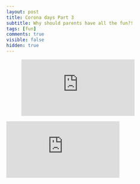 ```yaml
---
layout: post
title: Corona days Part 3
subtitle: Why should parents have all the fun?!
tags: [fun]
comments: true
visible: false
hidden: true
---
```


<!-- blank line -->
<figure class="video_container">
<iframe src="https://www.youtube.com/embed/QcnCUho24ZY" frameborder="0" allowfullscreen="true"> </iframe>
</figure>
<!-- blank line -->

<div class="video-container"><iframe 
     src="https://www.youtube.com/embed/8FcfJadYysk"
     frameborder="0" 
     allowfullscreen>
</iframe></div>



